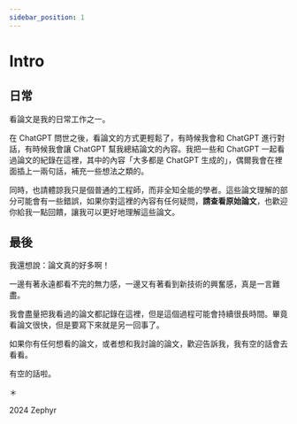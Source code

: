 ```yaml
---
sidebar_position: 1
---
```


# Intro

## 日常

看論文是我的日常工作之一。

在 ChatGPT 問世之後，看論文的方式更輕鬆了，有時候我會和 ChatGPT 進行對話，有時候我會讓 ChatGPT 幫我總結論文的內容。我把一些和 ChatGPT 一起看過論文的紀錄在這裡，其中的內容「大多都是 ChatGPT 生成的」，偶爾我會在裡面插上一兩句話，補充一些想法之類的。

同時，也請體諒我只是個普通的工程師，而非全知全能的學者。這些論文理解的部分可能會有一些錯誤，如果你對這裡的內容有任何疑問，**請查看原始論文**，也歡迎你給我一點回饋，讓我可以更好地理解這些論文。

## 最後

我還想說：論文真的好多啊！

一邊有著永遠都看不完的無力感，一邊又有著看到新技術的興奮感，真是一言難盡。

我會盡量把我看過的論文都記錄在這裡，但是這個過程可能會持續很長時間。畢竟看論文很快，但是要寫下來就是另一回事了。

如果你有任何想看的論文，或者想和我討論的論文，歡迎告訴我，我有空的話會去看看。

有空的話啦。

＊

2024 Zephyr